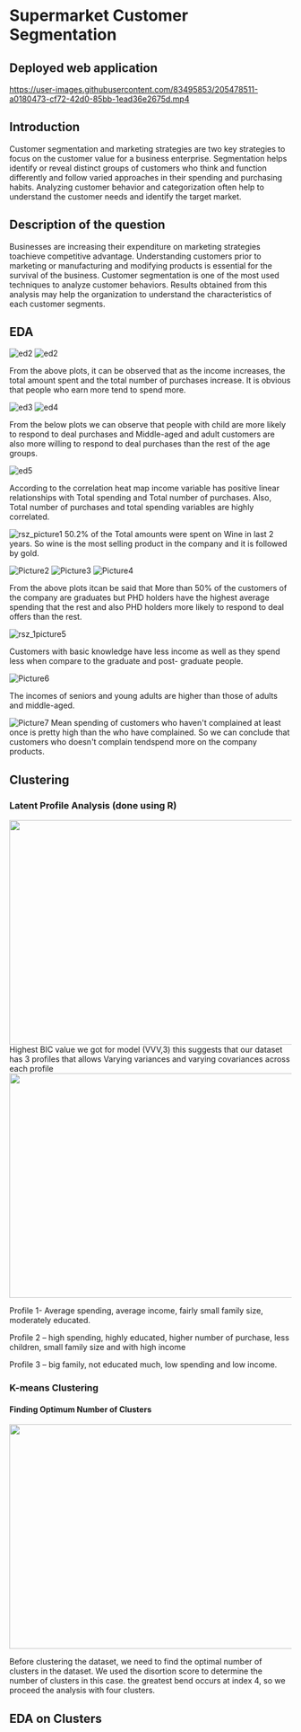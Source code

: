 # Supermarket Customer Segmentation

## Deployed web application

https://user-images.githubusercontent.com/83495853/205478511-a0180473-cf72-42d0-85bb-1ead36e2675d.mp4
## Introduction

Customer segmentation and marketing strategies are two key strategies to focus on the customer value for a business enterprise. Segmentation helps identify or reveal distinct groups of customers who think and function differently and follow varied approaches in their spending and purchasing habits. Analyzing customer behavior and categorization often help to understand the customer needs and identify the target market.

## Description of the question 

Businesses are increasing their expenditure on marketing strategies toachieve competitive advantage. Understanding customers prior to marketing or manufacturing and modifying products is essential for the survival of the business. Customer segmentation is one of the most used techniques to analyze customer behaviors. Results obtained from this analysis may help the organization to understand the characteristics of each customer segments.

## EDA

![ed2](https://user-images.githubusercontent.com/83495853/205257749-64826eee-38bb-4420-be7b-84b3dbcf5f28.png) ![ed2](https://user-images.githubusercontent.com/83495853/205257749-64826eee-38bb-4420-be7b-84b3dbcf5f28.png)

From the above plots, it can be observed that as the income increases, the total amount spent and the total number of purchases increase. It is obvious that people who earn more tend to spend more. 

![ed3](https://user-images.githubusercontent.com/83495853/205258283-a4ceca1e-8652-479c-b984-464a09ea47a2.png) ![ed4](https://user-images.githubusercontent.com/83495853/205258299-7c35c5aa-d264-4eb9-93de-518599e29879.png)

From the below plots we can observe that people with child are more likely to respond to deal purchases and Middle-aged and adult customers are also more willing to respond to deal purchases than the rest of the age groups.  

![ed5](https://user-images.githubusercontent.com/83495853/205258329-13dcc1e3-000c-444d-950f-9d0b0bb9ed89.png)

According to the correlation heat map income variable has positive linear relationships with Total spending and Total number of purchases.  Also, Total number of purchases and total spending variables are highly correlated.  


![rsz_picture1](https://user-images.githubusercontent.com/83495853/205260742-7151e048-3d5c-4d0a-b237-57daffce9db3.png) 50.2% of the Total amounts were spent on Wine in last 2 years. So wine is the most selling product in the company and it is followed by gold.

![Picture2](https://user-images.githubusercontent.com/83495853/205260906-b126d2b9-132f-45b9-8394-ab4b44ffd002.png) ![Picture3](https://user-images.githubusercontent.com/83495853/205261344-50d4fd78-068d-45c4-beb6-568c9292daa8.png) ![Picture4](https://user-images.githubusercontent.com/83495853/205261374-29539b17-6af8-475f-859f-e13afefe2e8a.png)

From the above plots itcan be said that More than 50% of the customers of the company are graduates but PHD holders have the highest average spending that the rest and also PHD holders more likely to respond to deal offers than the rest.

![rsz_1picture5](https://user-images.githubusercontent.com/83495853/205262259-c5347f38-a851-43ba-9447-0056da005725.png)

Customers with basic knowledge have less income as well as they spend less when compare to the graduate and post- graduate people. 

![Picture6](https://user-images.githubusercontent.com/83495853/205264648-da96cd02-41c1-4253-9892-82f9c19a45a6.png)

The incomes of seniors and young adults are higher than those of adults and middle-aged.

![Picture7](https://user-images.githubusercontent.com/83495853/205265135-01a5af51-39ac-4452-8033-980f0689901a.jpg)
Mean spending of customers who haven't complained at least once is pretty high than the who have complained. So we can conclude that customers who doesn't complain tendspend more on the company products.

## Clustering
### Latent Profile Analysis (done using R)
<img src="https://user-images.githubusercontent.com/83495853/205266465-b146fb86-a34d-4de9-867d-f9711305c899.png" width="600" height="400"/>
Highest BIC value we got for model (VVV,3) this suggests that our dataset has 3 profiles that allows Varying variances and varying covariances across each profile

<img src="https://user-images.githubusercontent.com/83495853/205267272-6b00d630-e800-461b-bfa5-4c3b61c45660.png" width="600" height="400"/>

Profile 1- Average spending, average income, fairly small family size, moderately educated.

Profile 2 – high spending, highly educated, higher number of purchase, less children, small family size and with high income

Profile 3 – big family, not educated much, low spending and low income. 

### K-means Clustering

#### Finding Optimum Number of Clusters
<img src="https://user-images.githubusercontent.com/83495853/205268241-360ae9ab-cbe8-4bdd-9cfe-37b7eeb28eea.png" width="600" height="400"/>

Before clustering the dataset, we need to find the optimal number of clusters in the dataset. We used the disortion score to determine the number of clusters in this case. the greatest bend occurs at index 4, so we proceed the analysis with four clusters. 

## EDA on Clusters



